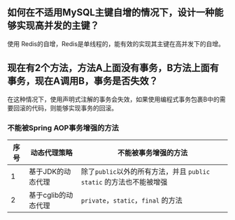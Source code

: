 ## 如何在不适用MySQL主键自增的情况下，设计一种能够实现高并发的主键？

使用 Redis的自增，Redis是单线程的，能有效的实现其主键在高并发下的自增。

## 现在有2个方法，方法A上面没有事务，B方法上面有事务，现在A调用B，事务是否失效？

在这种情况下，使用声明式注解的事务会失效，如果使用编程式事务包裹B中的需要回滚的代码，则能够实现事务的回滚。

### 不能被Spring AOP事务增强的方法

| 序号 | 动态代理策略        | 不能被事务增强的方法                                         |
| ---- | ------------------- | ------------------------------------------------------------ |
| 1    | 基于JDK的动态代理   | 除了`public`以外的所有方法，并且 `public static` 的方法也不能被增强 |
| 2    | 基于cglib的动态代理 | `private`，`static`，`final` 的方法                          |

